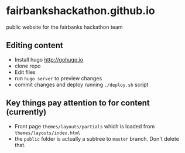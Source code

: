 # fairbankshackathon.github.io

public website for the fairbanks hackathon team

## Editing content

* Install hugo http://gohugo.io
* clone repo
* Edit files
* run `hugo server` to preview changes
* commit changes and deploy running `./deploy.sh` script

## Key things pay attention to for content (currently)
* Front page `themes/layouts/partials` which is loaded from `themes/layouts/index.html`
* the `public` folder is actually a subtree to `master` branch. Don't delete that.
